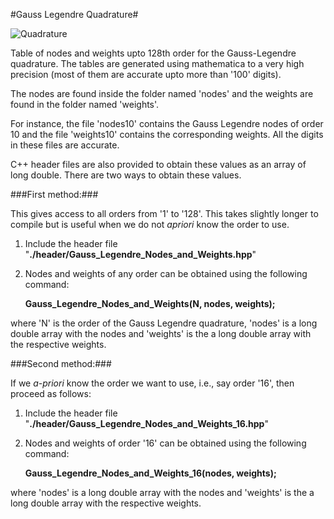 #Gauss Legendre Quadrature#

![Quadrature](https://raw2.github.com/sivaramambikasaran/Quadrature/master/images/Gauss_Legendre_Quadrature.png)

Table of nodes and weights upto 128th order for the Gauss-Legendre quadrature. The tables are generated using mathematica to a very high precision (most of them are accurate upto more than '100' digits).

The nodes are found inside the folder named 'nodes' and the weights are found in the folder named 'weights'.

For instance, the file 'nodes10' contains the Gauss Legendre nodes of order 10 and the file 'weights10' contains the corresponding weights. All the digits in these files are accurate.

C++ header files are also provided to obtain these values as an array of long double. There are two ways to obtain these values.

###First method:###

This gives access to all orders from '1' to '128'. This takes slightly longer to compile but is useful when we do not *apriori* know the order to use.

1. Include the header file "**./header/Gauss\_Legendre\_Nodes\_and\_Weights.hpp**"
    
2. Nodes and weights of any order can be obtained using the following command:
    
    **Gauss_Legendre_Nodes_and_Weights(N, nodes, weights);**

where 'N' is the order of the Gauss Legendre quadrature, 'nodes' is a long double array with the nodes and 'weights' is the a long double array with the respective weights.


###Second method:###

If we *a-priori* know the order we want to use, i.e., say order '16', then proceed as follows:

1. Include the header file "**./header/Gauss\_Legendre\_Nodes\_and\_Weights_16.hpp**"
    
2. Nodes and weights of order '16' can be obtained using the following command:
    
    **Gauss_Legendre_Nodes_and_Weights_16(nodes, weights);**

where 'nodes' is a long double array with the nodes and 'weights' is the a long double array with the respective weights.
